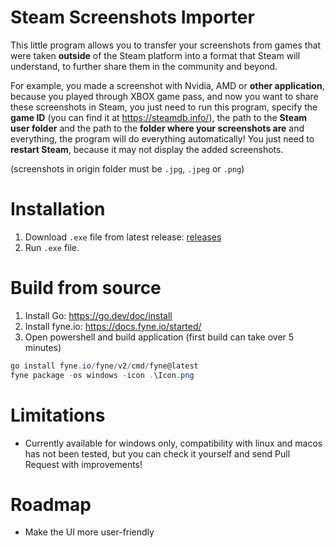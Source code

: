 # Steam Screenshots Importer

This little program allows you to transfer your screenshots from games that were taken **outside** of the Steam platform into a format that Steam will understand, to further share them in the community and beyond.

For example, you made a screenshot with Nvidia, AMD or **other application**, because you played through XBOX game pass, and now you want to share these screenshots in Steam, you just need to run this program, specify the **game ID** (you can find it at https://steamdb.info/), the path to the **Steam user folder** and the path to the **folder where your screenshots are** and everything, the program will do everything automatically! You just need to **restart Steam**, because it may not display the added screenshots.

(screenshots in origin folder must be `.jpg`, `.jpeg` or `.png`)

# Installation
1. Download `.exe` file from latest release: [releases](https://github.com/Keonik1/Steam-Screenshots-Importer/releases)
2. Run `.exe` file.

# Build from source
1. Install Go: https://go.dev/doc/install
2. Install fyne.io: https://docs.fyne.io/started/
3. Open powershell and build application (first build can take over 5 minutes)
```powershell
go install fyne.io/fyne/v2/cmd/fyne@latest
fyne package -os windows -icon .\Icon.png
```

# Limitations
- Currently available for windows only, compatibility with linux and macos has not been tested, but you can check it yourself and send Pull Request with improvements!

# Roadmap
- Make the UI more user-friendly
